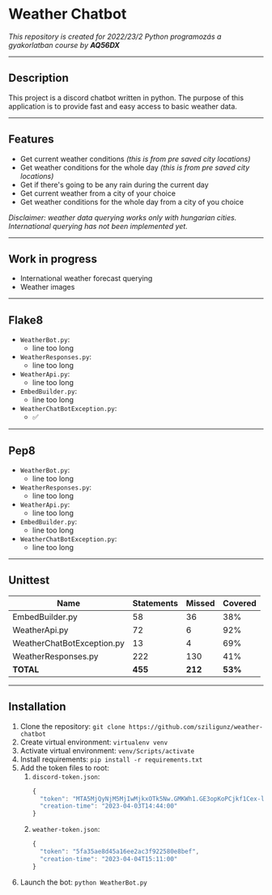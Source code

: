# Weather Chatbot

*This repository is created for 2022/23/2 Python programozás a gyakorlatban course by __AQ56DX__*

----

## Description
This project is a discord chatbot written in python. The purpose of this application is to provide fast and easy access
to basic weather data.

----

## Features

- Get current weather conditions *(this is from pre saved city locations)*
- Get weather conditions for the whole day *(this is from pre saved city locations)*
- Get if there's going to be any rain during the current day
- Get current weather from a city of your choice
- Get weather conditions for the whole day from a city of you choice

*Disclaimer: weather data querying works only with hungarian cities.
International querying has not been implemented yet.*

----

## Work in progress

- International weather forecast querying
- Weather images

----

## Flake8

- `WeatherBot.py`:
  - line too long
- `WeatherResponses.py`:
  - line too long
- `WeatherApi.py`:
  - line too long
- `EmbedBuilder.py`:
  - line too long
- `WeatherChatBotException.py`:
  - ✅

----

## Pep8

- `WeatherBot.py`:
  - line too long
- `WeatherResponses.py`:
  - line too long
- `WeatherApi.py`:
  - line too long
- `EmbedBuilder.py`:
  - line too long
- `WeatherChatBotException.py`:
  - line too long

----

## Unittest

| Name                       | Statements | Missed  | Covered |
|----------------------------|------------|---------|---------|
| EmbedBuilder.py            | 58         | 36      | 38%     |
| WeatherApi.py              | 72         | 6       | 92%     |
| WeatherChatBotException.py | 13         | 4       | 69%     |
| WeatherResponses.py        | 222        | 130     | 41%     |
| **TOTAL**                  | **455**    | **212** | **53%** |

----

## Installation

1. Clone the repository: `git clone https://github.com/sziligunz/weather-chatbot`
2. Create virtual environment: `virtualenv venv`
3. Activate virtual environment: `venv/Scripts/activate`
4. Install requirements: `pip install -r requirements.txt`
5. Add the token files to root: 
   1. `discord-token.json`:
      ```javascript
      {
        "token": "MTA5MjQyNjM5MjIwMjkxOTk5Nw.GMKWh1.GE3opKoPCjkf1Cex-lQNoTl6AgJ8qZ7pxrYTwU",
        "creation-time": "2023-04-03T14:44:00"
      }
      ```
   2. `weather-token.json`:
      ```javascript
      {
        "token": "5fa35ae8d45a16ee2ac3f922580e8bef",
        "creation-time": "2023-04-04T15:11:00"
      }
      ```
6. Launch the bot: `python WeatherBot.py`
